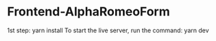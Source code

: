 # Frontend-AlphaRomeoForm

1st step: yarn install
To start the live server, run the command: yarn dev
